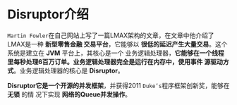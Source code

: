 Disruptor介绍
================================================================================
`Martin Fowler`在自己网站上写了一篇LMAX架构的文章，在文章中他介绍了LMAX是一种 **新型零售金融
交易平台**，它能够以 **很低的延迟产生大量交易**。这个系统是建立在 **JVM** 平台上，其核心是一个
业务逻辑处理器，**它能够在一个线程里每秒处理6百万订单。业务逻辑处理器完全是运行在内存中，使用事件
源驱动方式**。业务逻辑处理器的核心是 **Disruptor**。

**Disruptor它是一个开源的并发框架**，并获得2011 `Duke’s`程序框架创新奖，能够在 **无锁** 的情
况下实现 **网络的Queue并发操作**。
